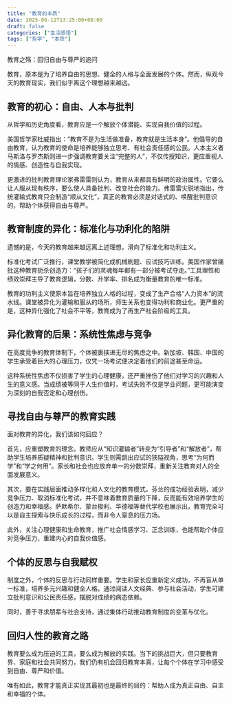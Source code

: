 ```yaml
---
title: "教育的本质"
date: 2025-06-12T13:25:00+08:00
draft: false
categories: ["生活感悟"]
tags: ["哲学", "本质"]
---
```


教育之殇：回归自由与尊严的追问

教育，原本是为了培养自由的思想、健全的人格与全面发展的个体。然而，纵观今天的教育现实，我们似乎离这个理想越来越远。

## 教育的初心：自由、人本与批判

从哲学和历史角度看，教育应是一个解放个体潜能、实现自我价值的过程。

美国哲学家杜威指出：“教育不是为生活做准备，教育就是生活本身”。他倡导的自由教育，认为教育的使命是培养能够独立思考、有社会责任感的公民。人本主义者马斯洛与罗杰斯则进一步强调教育要关注“完整的人”，不仅传授知识，更应重视人的情感、创造性与自我实现。

更激进的批判教育理论家弗雷雷则认为，教育从来都具有鲜明的政治属性。它要么让人服从现有秩序，要么使人具备批判、改变社会的能力。弗雷雷尖锐地指出，传统灌输式教育只会制造“顺从文化”，真正的教育必须是对话式的、唤醒批判意识的，帮助个体获得自由与尊严。

## 教育制度的异化：标准化与功利化的陷阱

遗憾的是，今天的教育越来越远离上述理想，滑向了标准化和功利主义。

标准化考试广泛推行，课堂教学被简化成机械刷题、应试技巧训练。美国作家曾痛批这种教育扼杀创造力：“孩子们的灵魂每年都有一部分被考试夺走。”工具理性和绩效崇拜主导了教育逻辑，分数、升学率、排名成为衡量教育的唯一标准。

教育的功利主义使原本旨在培养独立人格的过程，变成了生产合格“人力资本”的流水线。课堂被异化为灌输和服从的场所，师生关系也变得功利和商业化。更严重的是，这种异化强化了社会不平等，教育成为了再生产社会阶级的工具。

## 异化教育的后果：系统性焦虑与竞争

在高度竞争的教育体制下，个体被裹挟进无尽的焦虑之中。新加坡、韩国、中国的学生承受着巨大的心理压力，仅凭一场考试便决定着他们的前途甚至命运。

这种系统性焦虑不仅损害了学生的心理健康，还严重挫伤了他们对学习的兴趣和人生的意义感。当成绩被等同于人生价值时，考试失败不仅是学业问题，更可能演变为深刻的自我否定和心理创伤。

## 寻找自由与尊严的教育实践

面对教育的异化，我们该如何回应？

首先，应重塑教育的理念。教师应从“知识灌输者”转变为“引导者”和“解放者”，帮助学生培养质疑精神和批判意识。学生则需跳出应试的狭隘视角，思考“为何而学”和“学之何用”。家长和社会也应放弃单一的分数崇拜，重新关注教育对人的全面发展意义。

其次，要在实践层面推动多样化和人文化的教育模式。芬兰的成功经验表明，减少竞争压力、取消标准化考试，并不意味着教育质量的下降，反而能有效培养学生的创造力和幸福感。萨默希尔、蒙台梭利、华德福等替代学校也展示出，教育完全可以是自主探索与快乐成长的过程，而非令人窒息的压力场。

此外，关注心理健康和生命教育，推广社会情感学习、正念训练，也能帮助个体应对竞争压力，重建内心的自我价值感。

## 个体的反思与自我赋权

制度之外，个体的反思与行动同样重要。学生和家长应重新定义成功，不再盲从单一标准，培养多元兴趣和健全人格。通过阅读人文经典、参与社会活动，学生可建立批判意识和公民责任感，摆脱对成绩的病态依赖。

同时，善于寻求朋辈与社会支持，通过集体行动推动教育制度的变革与优化。

## 回归人性的教育之路

教育要么成为压迫的工具，要么成为解放的实践。当下的挑战巨大，但只要教育界、家庭和社会共同努力，我们仍有机会回归教育本真，让每个个体在学习中感受到自由、尊严和价值。

唯有如此，教育才能真正实现其最初也是最终的目的：帮助人成为真正自由、自主和幸福的个体。
